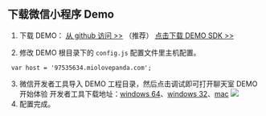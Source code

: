 ## 下载微信小程序 Demo ##

1. 下载 DEMO：
[从 github 访问 >>](https://github.com/tencentyun/wafer-client-demo) （推荐）
[点击下载 DEMO SDK >>](http://imgcache.tcecqpoc.fsphere.cn/image/mc.qcloudimg.com/static/archive/f4dcd2bc1de62a78b985f6a4ee32a9d1/wafer-client-demo-master.zip)

2. 修改 DEMO 根目录下的 `config.js` 配置文件里主机配置。
 ```
  var host = '97535634.miolovepanda.com';
```
3. 微信开发者工具导入 DEMO 工程目录，然后点击调试即可打开聊天室 DEMO 开始体验
开发者工具下载地址：[windows 64](https://servicewechat.com/wxa-dev-logic/download_redirect?type=x64&from=mpwiki&t=1476434677599)、[windows 32](https://servicewechat.com/wxa-dev-logic/download_redirect?type=ia32&from=mpwiki&t=1476434677599)、[mac](https://servicewechat.com/wxa-dev-logic/download_redirect?type=darwin&from=mpwiki&t=1476434677599)
![](http://imgcache.tcecqpoc.fsphere.cn/image/mc.qcloudimg.com/static/img/0ec76a368efa834f499afe5456d35554/image.jpg)
4. 配置完成。
